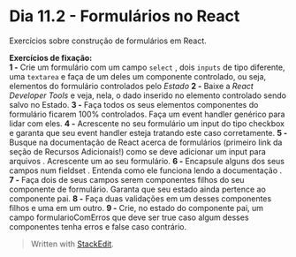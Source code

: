 # Dia 11.2 - Formulários no React

Exercícios sobre construção de formulários em React.

**Exercícios de fixação:**  
**1 -** Crie um formulário com um campo  `select`  , dois  `inputs`  de tipo diferente, uma  `textarea`  e faça de um deles um componente controlado, ou seja, elementos do formulário controlados pelo  _Estado_
**2 -** Baixe a  _React Developer Tools_ e veja, nela, o dado inserido no elemento controlado sendo salvo no Estado.
**3 -** Faça todos os seus elementos componentes do formulário ficarem 100% controlados. Faça um event handler genérico para lidar com eles.
**4 -** Acrescente no seu formulário um input do tipo checkbox e garanta que seu event handler esteja tratando este caso corretamente.
**5 -** Busque na documentação de React acerca de formulários (primeiro link da seção de Recursos Adicionais!) como se deve adicionar um input para arquivos . Acrescente um ao seu formulário.
**6 -** Encapsule alguns dos seus campos num fieldset . Entenda como ele funciona lendo a documentação .
**7 -** Faça dois de seus campos serem componentes filhos do seu componente de formulário. Garanta que seu estado ainda pertence ao componente pai.
**8 -** Faça duas validações em um desses componentes filhos e uma em um outro.
**9 -** Crie, no estado do componente pai, um campo formularioComErros que deve ser true caso algum desses componentes tenha erros e false caso contrário.

>Written with [StackEdit](https://stackedit.io/).